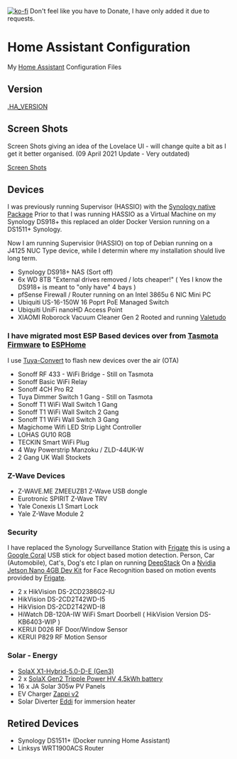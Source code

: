 [![ko-fi](https://www.ko-fi.com/img/githubbutton_sm.svg)](https://ko-fi.com/V7V51QQOL)
Don't feel like you have to Donate, I have only added it due to requests.

# Home Assistant Configuration

My [Home Assistant](https://home-assistant.io/) Configuration Files

## Version

[.HA_VERSION](https://github.com/wills106/homeassistant-config/blob/master/.HA_VERSION)

## Screen Shots

Screen Shots giving an idea of the Lovelace UI - will change quite a bit as I get it better organised. (09 April 2021 Update - Very outdated)

[Screen Shots](https://github.com/wills106/homeassistant-config/blob/master/screenshots/README.md)

## Devices

I was previously running Supervisor (HASSIO) with the [Synology native Package](https://community.home-assistant.io/t/hass-io-on-synology-dsm-native-package/125559)
Prior to that I was running HASSIO as a Virtual Machine on my Synology DS918+ this replaced an older Docker Version running on a DS1511+ Synology.

Now I am running Supervisior (HASSIO) on top of Debian running on a J4125 NUC Type device, while I determin where my installation should live long term.

- Synology DS918+ NAS (Sort off)
- 6x WD 8TB "External drives removed / lots cheaper!" ( Yes I know the DS918+ is meant to "only have" 4 bays )
- pfSense  Firewall / Router running on an Intel 3865u 6 NIC Mini PC
- Ubiquiti US-16-150W 16 Poprt PoE Managed Switch
- Ubiquiti UniFi nanoHD Access Point
- XIAOMI Roborock Vacuum Cleaner Gen 2 Rooted and running [Valetudo](https://github.com/Hypfer/Valetudo)

### I have migrated most ESP Based devices over from [Tasmota Firmware](https://github.com/arendst/Sonoff-Tasmota) to [ESPHome](https://esphome.io/)
I use [Tuya-Convert](https://github.com/ct-Open-Source/tuya-convert) to flash new devices over the air (OTA)
- Sonoff RF 433 - WiFi Bridge - Still on Tasmota
- Sonoff Basic WiFi Relay
- Sonoff 4CH Pro R2
- Tuya Dimmer Switch 1 Gang - Still on Tasmota
- Sonoff T1 WiFi Wall Switch 1 Gang
- Sonoff T1 WiFi Wall Switch 2 Gang
- Sonoff T1 WiFi Wall Switch 3 Gang
- Magichome Wifi LED Strip Light Controller
- LOHAS GU10 RGB
- TECKIN Smart WiFi Plug
- 4 Way Powerstrip Manzoku / ZLD-44UK-W
- 2 Gang UK Wall Stockets

### Z-Wave Devices
- Z-WAVE.ME ZMEEUZB1 Z-Wave USB dongle
- Eurotronic SPIRIT Z-Wave TRV
- Yale Conexis L1 Smart Lock
- Yale Z-Wave Module 2

### Security

I have replaced the Synology Surveillance Station with [Frigate](https://github.com/blakeblackshear/frigate) this is using a [Google Coral](https://coral.ai/products/accelerator) USB stick for object based motion detection. Person, Car (Automobile), Cat's, Dog's etc
I plan on running [DeepStack](https://docs.deepstack.cc/) On a [Nvidia Jetson Nano 4GB Dev Kit](https://www.nvidia.com/en-gb/autonomous-machines/embedded-systems/jetson-nano/) for Face Recognition based on motion events provided by [Frigate](https://github.com/blakeblackshear/frigate).
- 2 x HikVision DS-2CD2386G2-IU
- HikVision DS-2CD2T42WD-I5
- HikVision DS-2CD2T42WD-I8
- HiWatch DB-120A-IW WiFi Smart Doorbell ( HikVision Version DS-KB6403-WIP )
- KERUI D026 RF Door/Window Sensor
- KERUI P829 RF Motion Sensor

### Solar - Energy

- [SolaX X1-Hybrid-5.0-D-E (Gen3)](https://www.solaxpower.com/single-phase-hybrid/)
- 2 x [SolaX Gen2 Tripple Power HV 4.5kWh battery](https://www.solaxpower.com/triple-power-battery/)
- 16 x JA Solar 305w PV Panels
- EV Charger [Zappi v2](https://myenergi.com/product/zappi/)
- Solar Diverter [Eddi](https://myenergi.com/product/eddi/) for immersion heater

## Retired Devices
- Synology DS1511+ (Docker running Home Assistant)
- Linksys WRT1900ACS Router
